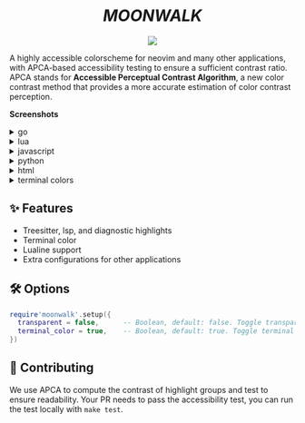 <h1 align="center"><i>MOONWALK</i></h1>

<p align="center">
<img src="https://github.com/theJian/nvim-moonwalk/actions/workflows/test.yml/badge.svg">
</p>

A highly accessible colorscheme for neovim and many other applications, with APCA-based accessibility testing to ensure a sufficient contrast ratio. APCA stands for __Accessible Perceptual Contrast Algorithm__, a new color contrast method that provides a more accurate estimation of color contrast perception.



__Screenshots__

<details>
  <summary>go</summary>
  <img width="800" src="https://github.com/theJian/nvim-moonwalk/assets/9625224/1ad054a9-4976-462d-824b-e9d2389ab7f0">
</details>


<details>
  <summary>lua</summary>
  <img width="800" src="https://github.com/theJian/nvim-moonwalk/assets/9625224/641cadba-cd80-4b6b-8bda-0272753e3558">
</details>

<details>
  <summary>javascript</summary>
  <img width="800" src="https://github.com/theJian/nvim-moonwalk/assets/9625224/af5735bd-17c4-4b40-9c34-d9c37af2bb1e">

</details>

<details>
  <summary>python</summary>
  <img width="800" src="https://github.com/theJian/nvim-moonwalk/assets/9625224/6eb7e3f3-86f0-4d59-be6a-9fa2c0f987f2">
</details>

<details>
  <summary>html</summary>
  <img width="800" src="https://github.com/theJian/nvim-moonwalk/assets/9625224/51af890e-a66c-4263-9e23-69917a7d2d88">
</details>

<details>
  <summary>terminal colors</summary>
  <img width="602" alt="Screen Shot 2023-12-07 at 14 13 16" src="https://github.com/theJian/nvim-moonwalk/assets/9625224/31fdd549-904c-4bc4-bdc6-3d605a5c4a0b">
</details>



## ✨ Features

- Treesitter, lsp, and diagnostic highlights
- Terminal color
- Lualine support
- Extra configurations for other applications


## 🛠 Options
```lua
require'moonwalk'.setup({
  transparent = false,      -- Boolean, default: false. Toggle transparency.
  terminal_color = true,    -- Boolean, default: true. Toggle terminal color.
})
```

## 🙌 Contributing

We use APCA to compute the contrast of highlight groups and test to ensure readability. Your PR needs to pass the accessibility test, you can run the test locally with `make test`.
